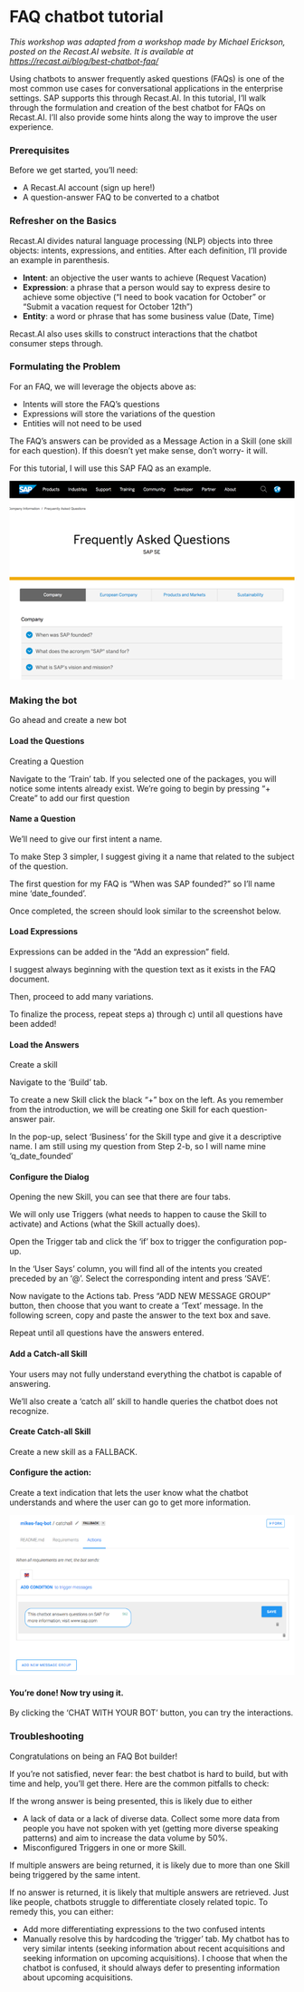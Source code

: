 # FAQ chatbot tutorial
*This workshop was adapted from a workshop made by Michael Erickson, posted on the Recast.AI website. It is available at https://recast.ai/blog/best-chatbot-faq/*


Using chatbots to answer frequently asked questions (FAQs) is one of the most common use cases for conversational applications in the enterprise settings. SAP supports this through Recast.AI. In this tutorial, I’ll walk through the formulation and creation of the best chatbot for FAQs on Recast.AI. I’ll also provide some hints along the way to improve the user experience.

### Prerequisites

Before we get started, you’ll need:

- A Recast.AI account (sign up here!)
- A question-answer FAQ to be converted to a chatbot

### Refresher on the Basics

Recast.AI divides natural language processing (NLP) objects into three objects: intents, expressions, and entities. After each definition, I’ll provide an example in parenthesis.

- **Intent**: an objective the user wants to achieve (Request Vacation)
- **Expression**: a phrase that a person would say to express desire to achieve some objective (“I need to book vacation for October” or “Submit a vacation request for October 12th”)
- **Entity**: a word or phrase that has some business value (Date, Time)

Recast.AI also uses skills to construct interactions that the chatbot consumer steps through.

### Formulating the Problem

For an FAQ, we will leverage the objects above as:

- Intents will store the FAQ’s questions
- Expressions will store the variations of the question
- Entities will not need to be used

The FAQ’s answers can be provided as a Message Action in a Skill (one skill for each question). If this doesn’t yet make sense, don’t worry- it will.

For this tutorial, I will use this SAP FAQ as an example.

<img src="../photos/p1.png">

### Making the bot

Go ahead and create a new bot

#### Load the Questions
Creating a Question

Navigate to the ‘Train’ tab. If you selected one of the packages, you will notice some intents already exist. We’re going to begin by pressing “+ Create” to add our first question

#### Name a Question
We’ll need to give our first intent a name. 

To make Step 3 simpler, I suggest giving it a name that related to the subject of the question. 

The first question for my FAQ is “When was SAP founded?” so I’ll name mine ‘date_founded’. 

Once completed, the screen should look similar to the screenshot below.

#### Load Expressions
Expressions can be added in the “Add an expression” field. 

I suggest always beginning with the question text as it exists in the FAQ document. 

Then, proceed to add many variations.

To finalize the process, repeat steps a) through c) until all questions have been added!

#### Load the Answers
Create a skill

Navigate to the ‘Build’ tab. 

To create a new Skill click the black “+” box on the left. As you remember from the introduction, we will be creating one Skill for each question-answer pair.

In the pop-up, select ‘Business’ for the Skill type and give it a descriptive name. I am still using my question from Step 2-b, so I will name mine ‘q_date_founded’

#### Configure the Dialog
Opening the new Skill, you can see that there are four tabs. 

We will only use Triggers (what needs to happen to cause the Skill to activate) and Actions (what the Skill actually does).

Open the Trigger tab and click the ‘if’ box to trigger the configuration pop-up. 

In the ‘User Says’ column, you will find all of the intents you created preceded by an ‘@’. Select the corresponding intent and press ‘SAVE’.

Now navigate to the Actions tab. Press “ADD NEW MESSAGE GROUP” button, then choose that you want to create a ‘Text’ message. In the following screen, copy and paste the answer to the text box and save.

Repeat until all questions have the answers entered.

#### Add a Catch-all Skill
Your users may not fully understand everything the chatbot is capable of answering. 

We’ll also create a ‘catch all’ skill to handle queries the chatbot does not recognize.

#### Create Catch-all Skill
Create a new skill as a FALLBACK.

#### Configure the action:
Create a text indication that lets the user know what the chatbot understands and where the user can go to get more information.

<img src="../photos/p2.png">

#### You’re done! Now try using it.

By clicking the ‘CHAT WITH YOUR BOT’ button, you can try the interactions. 

### Troubleshooting

Congratulations on being an FAQ Bot builder!

If you’re not satisfied, never fear: the best chatbot is hard to build, but with time and help, you’ll get there. Here are the common pitfalls to check:

If the wrong answer is being presented, this is likely due to either
- A lack of data or a lack of diverse data. Collect some more data from people you have not spoken with yet (getting more diverse speaking patterns) and aim to increase the data volume by 50%.
- Misconfigured Triggers in one or more Skill.

If multiple answers are being returned, it is likely due to more than one Skill being triggered by the same intent.

If no answer is returned, it is likely that multiple answers are retrieved. Just like people, chatbots struggle to differentiate closely related topic. To remedy this, you can either:
- Add more differentiating expressions to the two confused intents
- Manually resolve this by hardcoding the ‘trigger’ tab. My chatbot has to very similar intents (seeking information about recent acquisitions and seeking information on upcoming acquisitions). I choose that when the chatbot is confused, it should always defer to presenting information about upcoming acquisitions.
